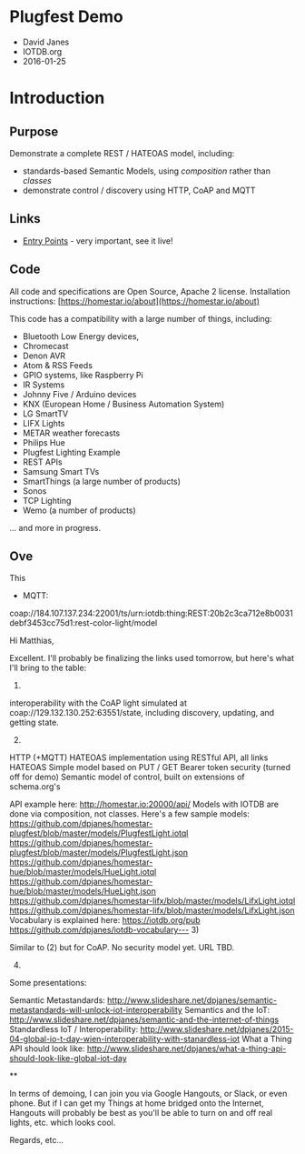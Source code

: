 # Plugfest Demo

* David Janes
* IOTDB.org
* 2016-01-25 

# Introduction
## Purpose

Demonstrate a complete REST / HATEOAS model, including:

* standards-based Semantic Models, using _composition_ rather than _classes_
* demonstrate control / discovery using HTTP, CoAP and MQTT

## Links

* [Entry Points](entry-points.md) - very important, see it live!

## Code

All code and specifications are Open Source, Apache 2 license. Installation instructions:
[https://homestar.io/about](https://homestar.io/about)

This code has a compatibility with a large number of things, including: 

* Bluetooth Low Energy devices,
* Chromecast
* Denon AVR
* Atom & RSS Feeds
* GPIO systems, like Raspberry Pi
* IR Systems
* Johnny Five / Arduino devices
* KNX (European Home / Business Automation System)
* LG SmartTV
* LIFX Lights
* METAR weather forecasts
* Philips Hue
* Plugfest Lighting Example
* REST APIs
* Samsung Smart TVs
* SmartThings (a large number of products)
* Sonos
* TCP Lighting
* Wemo (a number of products)

… and more in progress.

## Ove


This

* MQTT: 

coap://184.107.137.234:22001/ts/urn:iotdb:thing:REST:20b2c3ca712e8b0031debf3453cc75d1:rest-color-light/model



Hi Matthias,

Excellent. I'll probably be finalizing the links used tomorrow, but here's what I'll bring to the table:

1) 

interoperability with the CoAP light simulated at coap://129.132.130.252:63551/state, including discovery, updating, and getting state.

2)

HTTP (+MQTT) HATEOAS implementation using
RESTful API, all links HATEOAS
Simple model based on PUT / GET
Bearer token security (turned off for demo)
Semantic model of control, built on extensions of schema.org's  

API example here:
http://homestar.io:20000/api/
Models with IOTDB are done via composition, not classes. Here's a few sample models:
https://github.com/dpjanes/homestar-plugfest/blob/master/models/PlugfestLight.iotql
https://github.com/dpjanes/homestar-plugfest/blob/master/models/PlugfestLight.json
https://github.com/dpjanes/homestar-hue/blob/master/models/HueLight.iotql
https://github.com/dpjanes/homestar-hue/blob/master/models/HueLight.json
https://github.com/dpjanes/homestar-lifx/blob/master/models/LifxLight.iotql
https://github.com/dpjanes/homestar-lifx/blob/master/models/LifxLight.json
Vocabulary is explained here:
https://iotdb.org/pub
https://github.com/dpjanes/iotdb-vocabulary---
3)

Similar to (2) but for CoAP. No security model yet. URL TBD.

4)

Some presentations:

Semantic Metastandards: 
http://www.slideshare.net/dpjanes/semantic-metastandards-will-unlock-iot-interoperability
Semantics and the IoT:
http://www.slideshare.net/dpjanes/semantic-and-the-internet-of-things
Standardless IoT / Interoperability:
http://www.slideshare.net/dpjanes/2015-04-global-io-t-day-wien-interoperability-with-stanardless-iot
What a Thing API should look like: http://www.slideshare.net/dpjanes/what-a-thing-api-should-look-like-global-iot-day


**

In terms of demoing, I can join you via Google Hangouts, or Slack, or even phone. But if I can get my Things at home bridged onto the Internet, Hangouts will probably be best as you'll be able to turn on and off real lights, etc. which looks cool.


Regards, etc...
